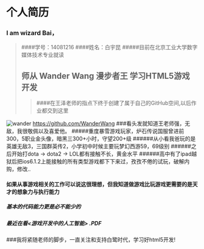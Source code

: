 # 个人简历

### I am wizard Bai，
>####学号：14081216
>####姓名：白宇昆
>#####目前在北京工业大学数字媒体技术专业就读
>## 师从 Wander Wang 漫步者王 学习HTML5游戏开发
>>####在王泽老师的指点下终于创建了属于自己的GitHub空间,以后作业都交到这里

![wander](http://ww4.sinaimg.cn/thumb300/6671deaajw1dghmpc1m18j.jpg "Wander")
https://github.com/WanderWang
###看头发就知道王老师强，无敌，我很敬佩以及喜爱他。
#####重度暴雪游戏玩家，炉石传说国服曾进前300，5职业金头像，暗黑三300+小时，守望200+级
######从小看我爸玩的是英雄无敌3，三国群英传2，小学初中时候主要玩梦幻西游59，69级别
######之后开始打dota -> dota2 -> LOL都有接触不长，黄金水平
######高中有了ipad越狱后把ios6.1.2上能接触的所有类型游戏都下下来过，孜孜不倦的试玩，破解内购，修改..
#### 如果从事游戏相关的工作可以说这很理想，但我知道做游戏比玩游戏更需要的是天才的想象力与执行能力
#####                 基本的代码能力更是必不能少的
#####  最近在看<游戏开发中的人工智能> .PDF
###我将紧随老师的脚步，一直关注和支持白鹭时代，学习好html5开发!
